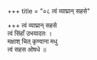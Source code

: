 +++
title = "०८ त्वं व्याघ्रान् सहसे"

+++
त्वं व्याघ्रान् सहसे  
त्वं सिंहाँ उभयादतः ।  
मक्षाश् चित् कृण्वाना मधु  
त्वं सहस ओषधे ॥